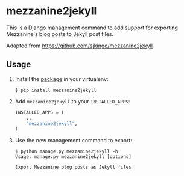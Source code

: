 # mezzanine2jekyll

This is a Django management command to add support for exporting Mezzanine's
blog posts to Jekyll post files.

Adapted from https://github.com/sjkingo/mezzanine2jekyll

## Usage

1. Install the [package](https://pypi.python.org/pypi/mezzanine2jekyll) in your virtualenv:

    ```
    $ pip install mezzanine2jekyll
    ```

2. Add `mezzanine2jekyll` to your `INSTALLED_APPS`:

    ```python
    INSTALLED_APPS = (
        ...
        "mezzanine2jekyll",
    )
    ```

3. Use the new management command to export:

    ```
    $ python manage.py mezzanine2jekyll -h
    Usage: manage.py mezzanine2jekyll [options] 

    Export Mezzanine blog posts as Jekyll files
    ```
